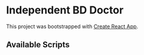 # Independent BD Doctor

This project was bootstrapped with [Create React App](https://github.com/facebook/create-react-app).

## Available Scripts
